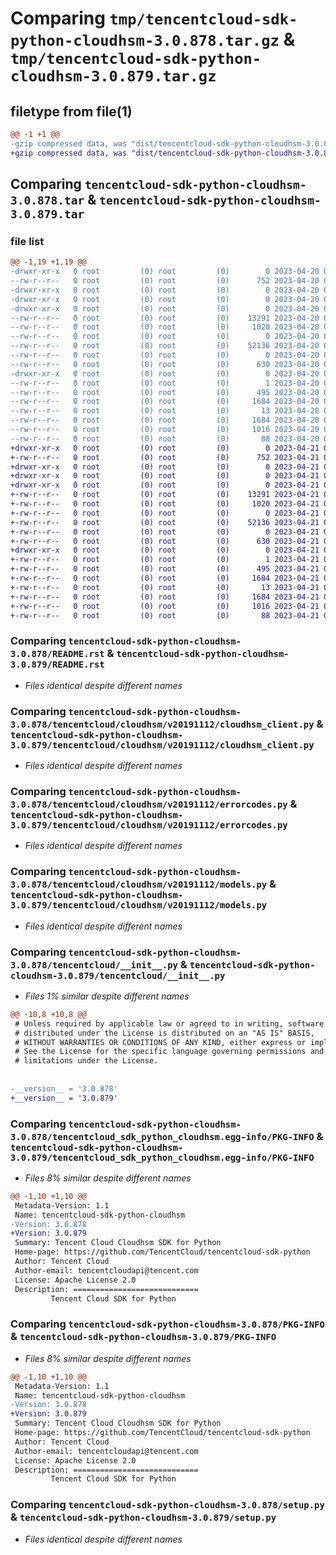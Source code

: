 # Comparing `tmp/tencentcloud-sdk-python-cloudhsm-3.0.878.tar.gz` & `tmp/tencentcloud-sdk-python-cloudhsm-3.0.879.tar.gz`

## filetype from file(1)

```diff
@@ -1 +1 @@
-gzip compressed data, was "dist/tencentcloud-sdk-python-cloudhsm-3.0.878.tar", last modified: Thu Apr 20 00:24:09 2023, max compression
+gzip compressed data, was "dist/tencentcloud-sdk-python-cloudhsm-3.0.879.tar", last modified: Fri Apr 21 00:40:41 2023, max compression
```

## Comparing `tencentcloud-sdk-python-cloudhsm-3.0.878.tar` & `tencentcloud-sdk-python-cloudhsm-3.0.879.tar`

### file list

```diff
@@ -1,19 +1,19 @@
-drwxr-xr-x   0 root         (0) root         (0)        0 2023-04-20 00:24:09.000000 tencentcloud-sdk-python-cloudhsm-3.0.878/
--rw-r--r--   0 root         (0) root         (0)      752 2023-04-20 00:24:09.000000 tencentcloud-sdk-python-cloudhsm-3.0.878/README.rst
-drwxr-xr-x   0 root         (0) root         (0)        0 2023-04-20 00:24:09.000000 tencentcloud-sdk-python-cloudhsm-3.0.878/tencentcloud/
-drwxr-xr-x   0 root         (0) root         (0)        0 2023-04-20 00:24:09.000000 tencentcloud-sdk-python-cloudhsm-3.0.878/tencentcloud/cloudhsm/
-drwxr-xr-x   0 root         (0) root         (0)        0 2023-04-20 00:24:09.000000 tencentcloud-sdk-python-cloudhsm-3.0.878/tencentcloud/cloudhsm/v20191112/
--rw-r--r--   0 root         (0) root         (0)    13291 2023-04-20 00:24:09.000000 tencentcloud-sdk-python-cloudhsm-3.0.878/tencentcloud/cloudhsm/v20191112/cloudhsm_client.py
--rw-r--r--   0 root         (0) root         (0)     1020 2023-04-20 00:24:09.000000 tencentcloud-sdk-python-cloudhsm-3.0.878/tencentcloud/cloudhsm/v20191112/errorcodes.py
--rw-r--r--   0 root         (0) root         (0)        0 2023-04-20 00:24:09.000000 tencentcloud-sdk-python-cloudhsm-3.0.878/tencentcloud/cloudhsm/v20191112/__init__.py
--rw-r--r--   0 root         (0) root         (0)    52136 2023-04-20 00:24:09.000000 tencentcloud-sdk-python-cloudhsm-3.0.878/tencentcloud/cloudhsm/v20191112/models.py
--rw-r--r--   0 root         (0) root         (0)        0 2023-04-20 00:24:09.000000 tencentcloud-sdk-python-cloudhsm-3.0.878/tencentcloud/cloudhsm/__init__.py
--rw-r--r--   0 root         (0) root         (0)      630 2023-04-20 00:24:09.000000 tencentcloud-sdk-python-cloudhsm-3.0.878/tencentcloud/__init__.py
-drwxr-xr-x   0 root         (0) root         (0)        0 2023-04-20 00:24:09.000000 tencentcloud-sdk-python-cloudhsm-3.0.878/tencentcloud_sdk_python_cloudhsm.egg-info/
--rw-r--r--   0 root         (0) root         (0)        1 2023-04-20 00:24:09.000000 tencentcloud-sdk-python-cloudhsm-3.0.878/tencentcloud_sdk_python_cloudhsm.egg-info/dependency_links.txt
--rw-r--r--   0 root         (0) root         (0)      495 2023-04-20 00:24:09.000000 tencentcloud-sdk-python-cloudhsm-3.0.878/tencentcloud_sdk_python_cloudhsm.egg-info/SOURCES.txt
--rw-r--r--   0 root         (0) root         (0)     1684 2023-04-20 00:24:09.000000 tencentcloud-sdk-python-cloudhsm-3.0.878/tencentcloud_sdk_python_cloudhsm.egg-info/PKG-INFO
--rw-r--r--   0 root         (0) root         (0)       13 2023-04-20 00:24:09.000000 tencentcloud-sdk-python-cloudhsm-3.0.878/tencentcloud_sdk_python_cloudhsm.egg-info/top_level.txt
--rw-r--r--   0 root         (0) root         (0)     1684 2023-04-20 00:24:09.000000 tencentcloud-sdk-python-cloudhsm-3.0.878/PKG-INFO
--rw-r--r--   0 root         (0) root         (0)     1016 2023-04-20 00:24:09.000000 tencentcloud-sdk-python-cloudhsm-3.0.878/setup.py
--rw-r--r--   0 root         (0) root         (0)       88 2023-04-20 00:24:09.000000 tencentcloud-sdk-python-cloudhsm-3.0.878/setup.cfg
+drwxr-xr-x   0 root         (0) root         (0)        0 2023-04-21 00:40:41.000000 tencentcloud-sdk-python-cloudhsm-3.0.879/
+-rw-r--r--   0 root         (0) root         (0)      752 2023-04-21 00:40:41.000000 tencentcloud-sdk-python-cloudhsm-3.0.879/README.rst
+drwxr-xr-x   0 root         (0) root         (0)        0 2023-04-21 00:40:41.000000 tencentcloud-sdk-python-cloudhsm-3.0.879/tencentcloud/
+drwxr-xr-x   0 root         (0) root         (0)        0 2023-04-21 00:40:41.000000 tencentcloud-sdk-python-cloudhsm-3.0.879/tencentcloud/cloudhsm/
+drwxr-xr-x   0 root         (0) root         (0)        0 2023-04-21 00:40:41.000000 tencentcloud-sdk-python-cloudhsm-3.0.879/tencentcloud/cloudhsm/v20191112/
+-rw-r--r--   0 root         (0) root         (0)    13291 2023-04-21 00:40:41.000000 tencentcloud-sdk-python-cloudhsm-3.0.879/tencentcloud/cloudhsm/v20191112/cloudhsm_client.py
+-rw-r--r--   0 root         (0) root         (0)     1020 2023-04-21 00:40:41.000000 tencentcloud-sdk-python-cloudhsm-3.0.879/tencentcloud/cloudhsm/v20191112/errorcodes.py
+-rw-r--r--   0 root         (0) root         (0)        0 2023-04-21 00:40:41.000000 tencentcloud-sdk-python-cloudhsm-3.0.879/tencentcloud/cloudhsm/v20191112/__init__.py
+-rw-r--r--   0 root         (0) root         (0)    52136 2023-04-21 00:40:41.000000 tencentcloud-sdk-python-cloudhsm-3.0.879/tencentcloud/cloudhsm/v20191112/models.py
+-rw-r--r--   0 root         (0) root         (0)        0 2023-04-21 00:40:41.000000 tencentcloud-sdk-python-cloudhsm-3.0.879/tencentcloud/cloudhsm/__init__.py
+-rw-r--r--   0 root         (0) root         (0)      630 2023-04-21 00:40:41.000000 tencentcloud-sdk-python-cloudhsm-3.0.879/tencentcloud/__init__.py
+drwxr-xr-x   0 root         (0) root         (0)        0 2023-04-21 00:40:41.000000 tencentcloud-sdk-python-cloudhsm-3.0.879/tencentcloud_sdk_python_cloudhsm.egg-info/
+-rw-r--r--   0 root         (0) root         (0)        1 2023-04-21 00:40:41.000000 tencentcloud-sdk-python-cloudhsm-3.0.879/tencentcloud_sdk_python_cloudhsm.egg-info/dependency_links.txt
+-rw-r--r--   0 root         (0) root         (0)      495 2023-04-21 00:40:41.000000 tencentcloud-sdk-python-cloudhsm-3.0.879/tencentcloud_sdk_python_cloudhsm.egg-info/SOURCES.txt
+-rw-r--r--   0 root         (0) root         (0)     1684 2023-04-21 00:40:41.000000 tencentcloud-sdk-python-cloudhsm-3.0.879/tencentcloud_sdk_python_cloudhsm.egg-info/PKG-INFO
+-rw-r--r--   0 root         (0) root         (0)       13 2023-04-21 00:40:41.000000 tencentcloud-sdk-python-cloudhsm-3.0.879/tencentcloud_sdk_python_cloudhsm.egg-info/top_level.txt
+-rw-r--r--   0 root         (0) root         (0)     1684 2023-04-21 00:40:41.000000 tencentcloud-sdk-python-cloudhsm-3.0.879/PKG-INFO
+-rw-r--r--   0 root         (0) root         (0)     1016 2023-04-21 00:40:41.000000 tencentcloud-sdk-python-cloudhsm-3.0.879/setup.py
+-rw-r--r--   0 root         (0) root         (0)       88 2023-04-21 00:40:41.000000 tencentcloud-sdk-python-cloudhsm-3.0.879/setup.cfg
```

### Comparing `tencentcloud-sdk-python-cloudhsm-3.0.878/README.rst` & `tencentcloud-sdk-python-cloudhsm-3.0.879/README.rst`

 * *Files identical despite different names*

### Comparing `tencentcloud-sdk-python-cloudhsm-3.0.878/tencentcloud/cloudhsm/v20191112/cloudhsm_client.py` & `tencentcloud-sdk-python-cloudhsm-3.0.879/tencentcloud/cloudhsm/v20191112/cloudhsm_client.py`

 * *Files identical despite different names*

### Comparing `tencentcloud-sdk-python-cloudhsm-3.0.878/tencentcloud/cloudhsm/v20191112/errorcodes.py` & `tencentcloud-sdk-python-cloudhsm-3.0.879/tencentcloud/cloudhsm/v20191112/errorcodes.py`

 * *Files identical despite different names*

### Comparing `tencentcloud-sdk-python-cloudhsm-3.0.878/tencentcloud/cloudhsm/v20191112/models.py` & `tencentcloud-sdk-python-cloudhsm-3.0.879/tencentcloud/cloudhsm/v20191112/models.py`

 * *Files identical despite different names*

### Comparing `tencentcloud-sdk-python-cloudhsm-3.0.878/tencentcloud/__init__.py` & `tencentcloud-sdk-python-cloudhsm-3.0.879/tencentcloud/__init__.py`

 * *Files 1% similar despite different names*

```diff
@@ -10,8 +10,8 @@
 # Unless required by applicable law or agreed to in writing, software
 # distributed under the License is distributed on an "AS IS" BASIS,
 # WITHOUT WARRANTIES OR CONDITIONS OF ANY KIND, either express or implied.
 # See the License for the specific language governing permissions and
 # limitations under the License.
 
 
-__version__ = '3.0.878'
+__version__ = '3.0.879'
```

### Comparing `tencentcloud-sdk-python-cloudhsm-3.0.878/tencentcloud_sdk_python_cloudhsm.egg-info/PKG-INFO` & `tencentcloud-sdk-python-cloudhsm-3.0.879/tencentcloud_sdk_python_cloudhsm.egg-info/PKG-INFO`

 * *Files 8% similar despite different names*

```diff
@@ -1,10 +1,10 @@
 Metadata-Version: 1.1
 Name: tencentcloud-sdk-python-cloudhsm
-Version: 3.0.878
+Version: 3.0.879
 Summary: Tencent Cloud Cloudhsm SDK for Python
 Home-page: https://github.com/TencentCloud/tencentcloud-sdk-python
 Author: Tencent Cloud
 Author-email: tencentcloudapi@tencent.com
 License: Apache License 2.0
 Description: ============================
         Tencent Cloud SDK for Python
```

### Comparing `tencentcloud-sdk-python-cloudhsm-3.0.878/PKG-INFO` & `tencentcloud-sdk-python-cloudhsm-3.0.879/PKG-INFO`

 * *Files 8% similar despite different names*

```diff
@@ -1,10 +1,10 @@
 Metadata-Version: 1.1
 Name: tencentcloud-sdk-python-cloudhsm
-Version: 3.0.878
+Version: 3.0.879
 Summary: Tencent Cloud Cloudhsm SDK for Python
 Home-page: https://github.com/TencentCloud/tencentcloud-sdk-python
 Author: Tencent Cloud
 Author-email: tencentcloudapi@tencent.com
 License: Apache License 2.0
 Description: ============================
         Tencent Cloud SDK for Python
```

### Comparing `tencentcloud-sdk-python-cloudhsm-3.0.878/setup.py` & `tencentcloud-sdk-python-cloudhsm-3.0.879/setup.py`

 * *Files identical despite different names*

